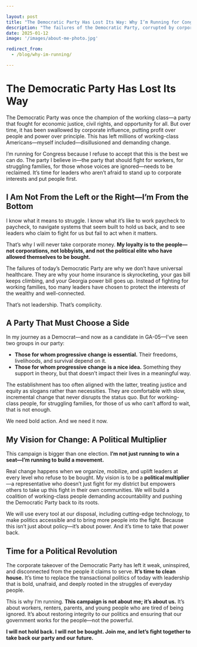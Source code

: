 ```yaml
---

layout: post  
title: "The Democratic Party Has Lost Its Way: Why I’m Running for Congress"  
description: "The failures of the Democratic Party, corrupted by corporate influence, have pushed me to fight for its return to its roots."  
date: 2025-01-12  
image: '/images/about-me-photo.jpg'  

redirect_from:  
  - /blog/why-im-running/  

---
```


# The Democratic Party Has Lost Its Way  

The Democratic Party was once the champion of the working class—a party that fought for economic justice, civil rights, and opportunity for all. But over time, it has been swallowed by corporate influence, putting profit over people and power over principle. This has left millions of working-class Americans—myself included—disillusioned and demanding change.  

I’m running for Congress because I refuse to accept that this is the best we can do. The party I believe in—the party that should fight for workers, for struggling families, for those whose voices are ignored—needs to be reclaimed. It’s time for leaders who aren’t afraid to stand up to corporate interests and put people first.  

## I Am Not From the Left or the Right—I’m From the Bottom  

I know what it means to struggle. I know what it’s like to work paycheck to paycheck, to navigate systems that seem built to hold us back, and to see leaders who claim to fight for us but fail to act when it matters.  

That’s why I will never take corporate money. **My loyalty is to the people—not corporations, not lobbyists, and not the political elite who have allowed themselves to be bought.**  

The failures of today’s Democratic Party are why we don’t have universal healthcare. They are why your home insurance is skyrocketing, your gas bill keeps climbing, and your Georgia power bill goes up. Instead of fighting for working families, too many leaders have chosen to protect the interests of the wealthy and well-connected.  

That’s not leadership. That’s complicity.  

## A Party That Must Choose a Side  

In my journey as a Democrat—and now as a candidate in GA-05—I’ve seen two groups in our party:  

- **Those for whom progressive change is essential.** Their freedoms, livelihoods, and survival depend on it.  
- **Those for whom progressive change is a nice idea.** Something they support in theory, but that doesn’t impact their lives in a meaningful way.  

The establishment has too often aligned with the latter, treating justice and equity as slogans rather than necessities. They are comfortable with slow, incremental change that never disrupts the status quo. But for working-class people, for struggling families, for those of us who can’t afford to wait, that is not enough.  

We need bold action. And we need it now.  

## My Vision for Change: A Political Multiplier  

This campaign is bigger than one election. **I’m not just running to win a seat—I’m running to build a movement.**  

Real change happens when we organize, mobilize, and uplift leaders at every level who refuse to be bought. My vision is to be a **political multiplier**—a representative who doesn’t just fight for my district but empowers others to take up this fight in their own communities. We will build a coalition of working-class people demanding accountability and pushing the Democratic Party back to its roots.  

We will use every tool at our disposal, including cutting-edge technology, to make politics accessible and to bring more people into the fight. Because this isn’t just about policy—it’s about power. And it’s time to take that power back.  

## Time for a Political Revolution  

The corporate takeover of the Democratic Party has left it weak, uninspired, and disconnected from the people it claims to serve. **It’s time to clean house.** It’s time to replace the transactional politics of today with leadership that is bold, unafraid, and deeply rooted in the struggles of everyday people.  

This is why I’m running. **This campaign is not about me; it’s about us.** It’s about workers, renters, parents, and young people who are tired of being ignored. It’s about restoring integrity to our politics and ensuring that our government works for the people—not the powerful.  

**I will not hold back. I will not be bought. Join me, and let’s fight together to take back our party and our future.**  